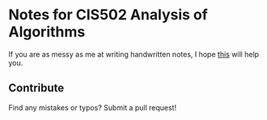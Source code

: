 # Notes for CIS502 Analysis of Algorithms

If you are as messy as me at writing handwritten notes, I hope [this](https://github.com/nachonavarro/cis502-notes/blob/master/main.pdf) will help you.

## Contribute 

Find any mistakes or typos? Submit a pull request!
